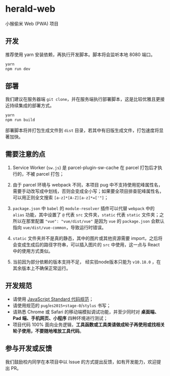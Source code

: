 # herald-web

小猴偷米 Web (PWA) 项目

## 开发

推荐使用 yarn 安装依赖，再执行开发脚本。脚本将会监听本地 8080 端口。

```bash
yarn
npm run dev
```

## 部署

我们建议在服务器端 `git clone`，并在服务端执行部署脚本，这是比较优雅且更接近持续集成的部署方式。

```bash
yarn
npm run build
```

部署脚本将并打包生成文件到 `dist` 目录，若其中有旧版生成文件，打包速度将显著加快。

## 需要注意的点

1. Service Worker (`sw.js`) 是 parcel-plugin-sw-cache 在 parcel 打包后才执行的，不被 parcel 打包；

2. 由于 parcel 环境与 webpack 不同，本项目 pug 中不支持使用驼峰属性名，需要手动改写成中划线，否则会变成全小写；如果要全项目排查驼峰属性名，可以用正则全文搜索 `[a-z]*[A-Z][a-z]*=['"]`；

3. `package.json` 中 `babel` 的 `module-resolver` 插件可以代替 `webpack` 中的 `alias` 功能，其中设置了 `@` 代表 `src` 文件夹，`static` 代表 `static` 文件夹；之所以在那里配置 `"vue": "vue/dist/vue"` 是因为 `vue` 的 `package.json` 会默认指向 `vue/dist/vue-common`，导致运行时错误。

4. `static` 文件夹并不是真的静态，其中的图片或其他资源需要 import，之后将会变成生成后的路径字符串，可以插入图片的 `src` 中使用，这一点与 React 中的使用方式类似。
5. 当前因为部分依赖的版本支持不足， 经实验node版本只能为 `v10.18.0` ，在其余版本上不确保正常运行。

## 开发规范

- 请使用 [JavaScript Standard 代码规范](https://standardjs.com/rules-zhcn.html#javascript-standard-style)；
- 请使用规范的 `pug`/`es2015+stage-0`/`stylus` 书写；
- 请熟悉 Chrome 或 Safari 的移动端模拟调试功能，并至少同时对 **桌面端、Pad 端、手机网页、小程序** 四种环境进行测试；
- 项目代码 100% 面向业务逻辑，**工具函数或工具类请做成轮子再使用或找相关轮子使用，不要随地堆放工具代码**。

## 参与开发或反馈

我们鼓励校内同学在本项目中以 Issue 的方式提出反馈，如有开发能力，欢迎提出 PR。
